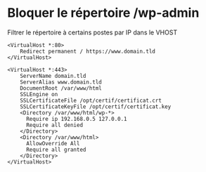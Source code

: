 # Bloquer le répertoire /wp-admin
Filtrer le répertoire à certains postes par IP dans le VHOST

```
<VirtualHost *:80>
    Redirect permanent / https://www.domain.tld
</VirtualHost>

<VirtualHost *:443>
    ServerName domain.tld
    ServerAlias www.domain.tld
    DocumentRoot /var/www/html
    SSLEngine on
    SSLCertificateFile /opt/certif/certificat.crt
    SSLCertificateKeyFile /opt/certif/certificat.key
    <Directory /var/www/html/wp-*>
      Require ip 192.168.0.5 127.0.0.1
      Require all denied
    </Directory>
    <Directory /var/www/html>
      AllowOverride All
      Require all granted
    </Directory>
</VirtualHost>
```
